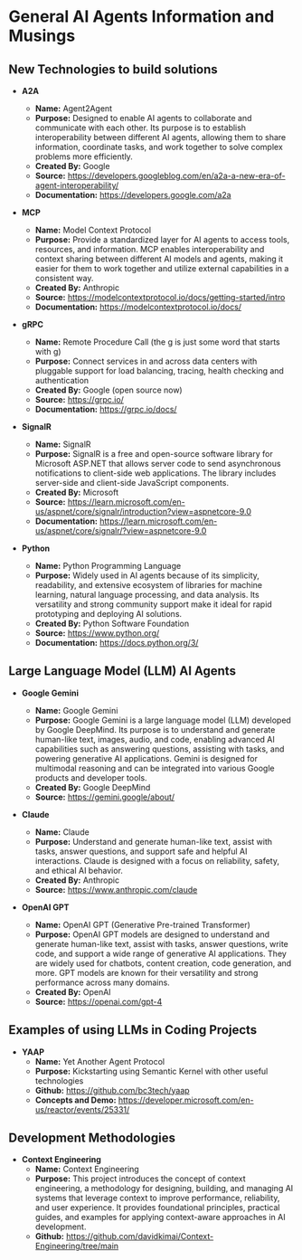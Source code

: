 # General AI Agents Information and Musings

## New Technologies to build solutions

- **A2A**
  - **Name:** Agent2Agent
  - **Purpose:** Designed to enable AI agents to collaborate and communicate with each other. Its purpose is to establish interoperability between different AI agents, allowing them to share information, coordinate tasks, and work together to solve complex problems more efficiently.
  - **Created By:** Google
  - **Source:** <https://developers.googleblog.com/en/a2a-a-new-era-of-agent-interoperability/>
  - **Documentation:** <https://developers.google.com/a2a>

- **MCP**
  - **Name:** Model Context Protocol
  - **Purpose:** Provide a standardized layer for AI agents to access tools, resources, and information. MCP enables interoperability and context sharing between different AI models and agents, making it easier for them to work together and utilize external capabilities in a consistent way.
  - **Created By:** Anthropic
  - **Source:** <https://modelcontextprotocol.io/docs/getting-started/intro>
  - **Documentation:** <https://modelcontextprotocol.io/docs/>

- **gRPC**
  - **Name:** Remote Procedure Call (the g is just some word that starts with g)
  - **Purpose:** Connect services in and across data centers with pluggable support for load balancing, tracing, health checking and authentication
  - **Created By:** Google (open source now)
  - **Source:** <https://grpc.io/>
  - **Documentation:** <https://grpc.io/docs/>

- **SignalR**
  - **Name:** SignalR
  - **Purpose:** SignalR is a free and open-source software library for Microsoft ASP.NET that allows server code to send asynchronous notifications to client-side web applications. The library includes server-side and client-side JavaScript components.
  - **Created By:** Microsoft
  - **Source:** <https://learn.microsoft.com/en-us/aspnet/core/signalr/introduction?view=aspnetcore-9.0>
  - **Documentation:** <https://learn.microsoft.com/en-us/aspnet/core/signalr/?view=aspnetcore-9.0>

- **Python**
  - **Name:** Python Programming Language
  - **Purpose:** Widely used in AI agents because of its simplicity, readability, and extensive ecosystem of libraries for machine learning, natural language processing, and data analysis. Its versatility and strong community support make it ideal for rapid prototyping and deploying AI solutions.
  - **Created By:** Python Software Foundation
  - **Source:** <https://www.python.org/>
  - **Documentation:** <https://docs.python.org/3/>

## Large Language Model (LLM) AI Agents

- **Google Gemini**
  - **Name:** Google Gemini
  - **Purpose:** Google Gemini is a large language model (LLM) developed by Google DeepMind. Its purpose is to understand and generate human-like text, images, audio, and code, enabling advanced AI capabilities such as answering questions, assisting with tasks, and powering generative AI applications. Gemini is designed for multimodal reasoning and can be integrated into various Google products and developer tools.
  - **Created By:** Google DeepMind
  - **Source:** <https://gemini.google/about/>

- **Claude**
  - **Name:** Claude
  - **Purpose:** Understand and generate human-like text, assist with tasks, answer questions, and support safe and helpful AI interactions. Claude is designed with a focus on reliability, safety, and ethical AI behavior.
  - **Created By:** Anthropic
  - **Source:** <https://www.anthropic.com/claude>

- **OpenAI GPT**
  - **Name:** OpenAI GPT (Generative Pre-trained Transformer)
  - **Purpose:** OpenAI GPT models are designed to understand and generate human-like text, assist with tasks, answer questions, write code, and support a wide range of generative AI applications. They are widely used for chatbots, content creation, code generation, and more. GPT models are known for their versatility and strong performance across many domains.
  - **Created By:** OpenAI
  - **Source:** <https://openai.com/gpt-4>

## Examples of using LLMs in Coding Projects

- **YAAP**
  - **Name:** Yet Another Agent Protocol
  - **Purpose:** Kickstarting using Semantic Kernel with other useful technologies
  - **Github:** <https://github.com/bc3tech/yaap>
  - **Concepts and Demo:** <https://developer.microsoft.com/en-us/reactor/events/25331/>

## Development Methodologies

- **Context Engineering**
  - **Name:** Context Engineering
  - **Purpose:** This project introduces the concept of context engineering, a methodology for designing, building, and managing AI systems that leverage context to improve performance, reliability, and user experience. It provides foundational principles, practical guides, and examples for applying context-aware approaches in AI development.
  - **Github:** <https://github.com/davidkimai/Context-Engineering/tree/main>
